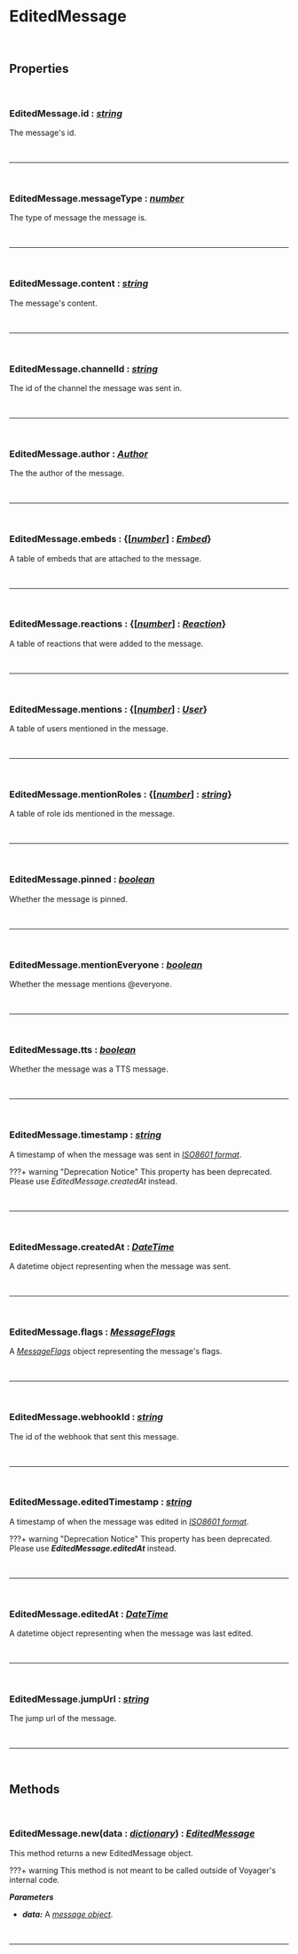 # EditedMessage

<br />

## Properties

<br />

### **EditedMessage.id :** [*string*](https://create.roblox.com/docs/scripting/luau/strings)
The message's id.

<br />

---

<br />

### **EditedMessage.messageType :** [*number*](https://create.roblox.com/docs/scripting/luau/numbers)
The type of message the message is.

<br />

---

<br />

### **EditedMessage.content :** [*string*](https://create.roblox.com/docs/scripting/luau/strings)
The message's content.

<br />

---

<br />

### **EditedMessage.channelId :** [*string*](https://create.roblox.com/docs/scripting/luau/strings)
The id of the channel the message was sent in.

<br />

---

<br />

### **EditedMessage.author :** [*Author*](Author.md)
The the author of the message.

<br />

---

<br />

### **EditedMessage.embeds :** {[[*number*](https://create.roblox.com/docs/scripting/luau/numbers)] **:** [*Embed*](Embed.md)}
A table of embeds that are attached to the message.

<br />

---

<br />

### **EditedMessage.reactions :** {[[*number*](https://create.roblox.com/docs/scripting/luau/numbers)] **:** [*Reaction*](Reaction.md)}
A table of reactions that were added to the message.

<br />

---

<br />

### **EditedMessage.mentions :** {[[*number*](https://create.roblox.com/docs/scripting/luau/numbers)] **:** [*User*](User.md)}
A table of users mentioned in the message.

<br />

---

<br />

### **EditedMessage.mentionRoles :** {[[*number*](https://create.roblox.com/docs/scripting/luau/numbers)] **:** [*string*](https://create.roblox.com/docs/scripting/luau/strings)}
A table of role ids mentioned in the message.

<br />

---

<br />

### **EditedMessage.pinned :** [*boolean*](https://create.roblox.com/docs/scripting/luau/booleans)
Whether the message is pinned.

<br />

---

<br />

### **EditedMessage.mentionEveryone :** [*boolean*](https://create.roblox.com/docs/scripting/luau/booleans)
Whether the message mentions @everyone.

<br />

---

<br />

### **EditedMessage.tts :** [*boolean*](https://create.roblox.com/docs/scripting/luau/booleans)
Whether the message was a TTS message.

<br />

---

<br />

### **EditedMessage.timestamp :** [*string*](https://create.roblox.com/docs/scripting/luau/strings)
A timestamp of when the message was sent in [*ISO8601 format*](https://www.iso.org/iso-8601-date-and-time-format.html).

???+ warning "Deprecation Notice"
    This property has been deprecated. Please use *EditedMessage.createdAt* instead. 

<br />

---

<br />

### **EditedMessage.createdAt :** [*DateTime*](https://create.roblox.com/docs/reference/engine/datatypes/DateTime)
A datetime object representing when the message was sent.

<br />

---

<br />

### **EditedMessage.flags :** [*MessageFlags*](MessageFlags.md)
A [*MessageFlags*](MessageFlags.md) object representing the message's flags.

<br />

---

<br />

### **EditedMessage.webhookId :** [*string*](https://create.roblox.com/docs/scripting/luau/strings)
The id of the webhook that sent this message.

<br />

---

<br />

### **EditedMessage.editedTimestamp :** [*string*](https://create.roblox.com/docs/scripting/luau/strings)
A timestamp of when the message was edited in [*ISO8601 format*](https://www.iso.org/iso-8601-date-and-time-format.html).

???+ warning "Deprecation Notice"
    This property has been deprecated. Please use ***EditedMessage.editedAt*** instead. 

<br />

---

<br />

### **EditedMessage.editedAt :** [*DateTime*](https://create.roblox.com/docs/reference/engine/datatypes/DateTime)
A datetime object representing when the message was last edited.

<br />

---

<br />

### **EditedMessage.jumpUrl :** [*string*](https://create.roblox.com/docs/scripting/luau/strings)
The jump url of the message.

<br />

---

<br />

## Methods

<br />

### **EditedMessage.new**(data **:** [*dictionary*](https://create.roblox.com/docs/scripting/luau/tables#dictionaries)) **:** [*EditedMessage*](EditedMessage.md)
This method returns a new EditedMessage object.

???+ warning
    This method is not meant to be called outside of Voyager's internal code.

***Parameters***

- ***data:*** A [*message object*](https://discord.com/developers/docs/resources/channel#message-object).

<br />

---

<br />
